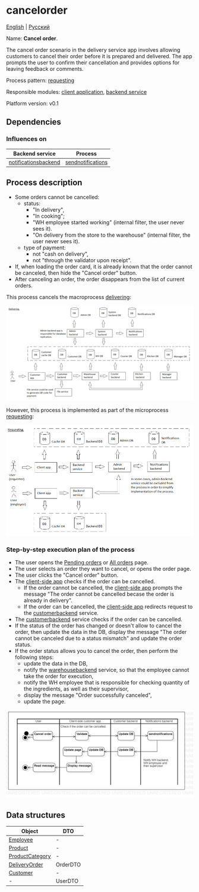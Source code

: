 # cancelorder

[English](cancelorder.md) | [Русский](cancelorder.ru.md)

Name: **Cancel order**.

The cancel order scenario in the delivery service app involves allowing customers to cancel their order before it is prepared and delivered. 
The app prompts the user to confirm their cancellation and provides options for leaving feedback or comments.

Process pattern: [requesting](../../processpatterns/requesting.md)

Responsible modules: [client application](../../frontend/customerclient.md), [backend service](../../backend/customerbackend.md)

Platform version: v0.1

## Dependencies

### Influences on

| Backend service | Process |
| --- | ---- |
| [notificationsbackend](../../backend/notificationsbackend.md) | [sendnotifications](../notificationsbackend/sendnotifications.md) |

## Process description

- Some orders cannot be cancelled:
    - status:
        - "In delivery",
        - "In cooking";
        - "WH employee started working" (internal filter, the user never sees it).
        - "On delivery from the store to the warehouse" (internal filter, the user never sees it).
    - type of payment:
        - not "cash on delivery",
        - not "through the validator upon receipt".
- If, when loading the order card, it is already known that the order cannot be canceled, then hide the "Cancel order" button.
- After canceling an order, the order disappears from the list of current orders.

This process cancels the macroprocess [delivering](../../flowchartsteps/delivering/README.md):

![delivering_overall](../../img/processpatterns/delivering_overall.png)

However, this process is implemented as part of the microprocess [requesting](../../processpatterns/requesting.md):

![requesting_overall](../../img/processpatterns/requesting_overall.png)

### Step-by-step execution plan of the process

- The user opens the [Pending orders](pendingorders.md) or [All orders](orders.md) page.
- The user selects an order they want to cancel, or opens the order page.
- The user clicks the "Cancel order" button.
- The [client-side app](../../frontend/customerclient.md) checks if the order can be cancelled.
    - If the order cannot be cancelled, the [client-side app](../../frontend/customerclient.md) prompts the message "The order cannot be cancelled becase the order is already in delivery".
    - If the order can be cancelled, the [client-side app](../../frontend/customerclient.md) redirects request to the [customerbackend](../../backend/customerbackend.md) service.
- The [customerbackend](../../backend/customerbackend.md) service checks if the order can be cancelled.
- If the status of the order has changed or doesn't allow to cancel the order, then update the data in the DB, display the message "The order cannot be canceled due to a status mismatch" and update the order status.
- If the order status allows you to cancel the order, then perform the following steps:
    - update the data in the DB, 
    - notify the [warehousebackend](../../backend/warehousebackend.md) service, so that the employee cannot take the order for execution,
    - notify the WH employee that is responsible for checking quantity of the ingredients, as well as their supervisor, 
    - display the message "Order successfully canceled",
    - update the page.

![customer.cancelorder](../../img/activitydiagrams/customer.cancelorder.png)

## Data structures

| Object | DTO |
| --- | ---- |
| [Employee](https://github.com/alexeysp11/workflow-lib/blob/main/src/Models/Business/InformationSystem/Employee.cs) | - |
| [Product](https://github.com/alexeysp11/workflow-lib/blob/main/src/Models/Business/Products/Product.cs) | - |
| [ProductCategory](https://github.com/alexeysp11/workflow-lib/blob/main/src/Models/Business/Products/ProductCategory.cs) | - |
| [DeliveryOrder](https://github.com/alexeysp11/workflow-lib/blob/main/src/Models/Business/BusinessDocuments/DeliveryOrder.cs) | OrderDTO |
| [Customer](https://github.com/alexeysp11/workflow-lib/blob/main/src/Models/Business/Customers/Customer.cs) | - |
| - | UserDTO |
